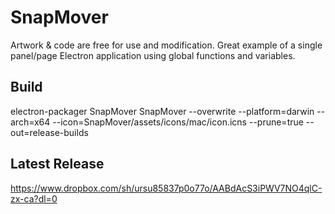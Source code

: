 # SnapMover

Artwork & code are free for use and modification. Great example of a single panel/page Electron application using global functions and variables.

## Build

electron-packager SnapMover SnapMover --overwrite --platform=darwin --arch=x64  --icon=SnapMover/assets/icons/mac/icon.icns --prune=true --out=release-builds

## Latest Release

https://www.dropbox.com/sh/ursu85837p0o77o/AABdAcS3iPWV7NO4qlC-zx-ca?dl=0